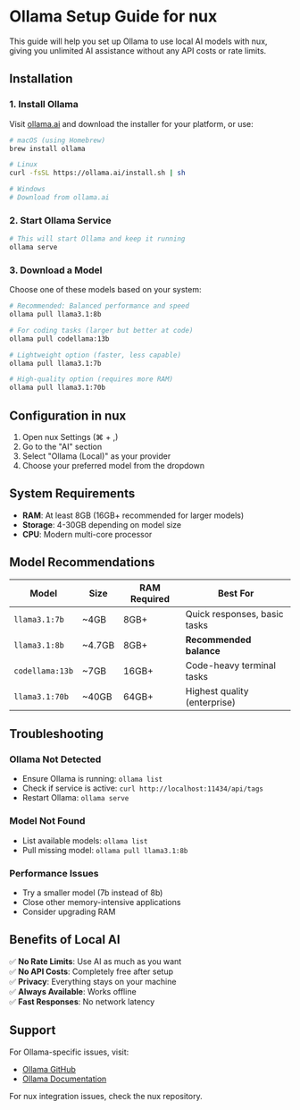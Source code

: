 # Ollama Setup Guide for nux

This guide will help you set up Ollama to use local AI models with nux, giving you unlimited AI assistance without any API costs or rate limits.

## Installation

### 1. Install Ollama

Visit [ollama.ai](https://ollama.ai) and download the installer for your platform, or use:

```bash
# macOS (using Homebrew)
brew install ollama

# Linux
curl -fsSL https://ollama.ai/install.sh | sh

# Windows
# Download from ollama.ai
```

### 2. Start Ollama Service

```bash
# This will start Ollama and keep it running
ollama serve
```

### 3. Download a Model

Choose one of these models based on your system:

```bash
# Recommended: Balanced performance and speed
ollama pull llama3.1:8b

# For coding tasks (larger but better at code)
ollama pull codellama:13b

# Lightweight option (faster, less capable)
ollama pull llama3.1:7b

# High-quality option (requires more RAM)
ollama pull llama3.1:70b
```

## Configuration in nux

1. Open nux Settings (⌘ + ,)
2. Go to the "AI" section
3. Select "Ollama (Local)" as your provider
4. Choose your preferred model from the dropdown

## System Requirements

- **RAM**: At least 8GB (16GB+ recommended for larger models)
- **Storage**: 4-30GB depending on model size
- **CPU**: Modern multi-core processor

## Model Recommendations

| Model           | Size   | RAM Required | Best For                     |
| --------------- | ------ | ------------ | ---------------------------- |
| `llama3.1:7b`   | ~4GB   | 8GB+         | Quick responses, basic tasks |
| `llama3.1:8b`   | ~4.7GB | 8GB+         | **Recommended balance**      |
| `codellama:13b` | ~7GB   | 16GB+        | Code-heavy terminal tasks    |
| `llama3.1:70b`  | ~40GB  | 64GB+        | Highest quality (enterprise) |

## Troubleshooting

### Ollama Not Detected

- Ensure Ollama is running: `ollama list`
- Check if service is active: `curl http://localhost:11434/api/tags`
- Restart Ollama: `ollama serve`

### Model Not Found

- List available models: `ollama list`
- Pull missing model: `ollama pull llama3.1:8b`

### Performance Issues

- Try a smaller model (7b instead of 8b)
- Close other memory-intensive applications
- Consider upgrading RAM

## Benefits of Local AI

✅ **No Rate Limits**: Use AI as much as you want  
✅ **No API Costs**: Completely free after setup  
✅ **Privacy**: Everything stays on your machine  
✅ **Always Available**: Works offline  
✅ **Fast Responses**: No network latency

## Support

For Ollama-specific issues, visit:

- [Ollama GitHub](https://github.com/ollama/ollama)
- [Ollama Documentation](https://ollama.ai/docs)

For nux integration issues, check the nux repository.
